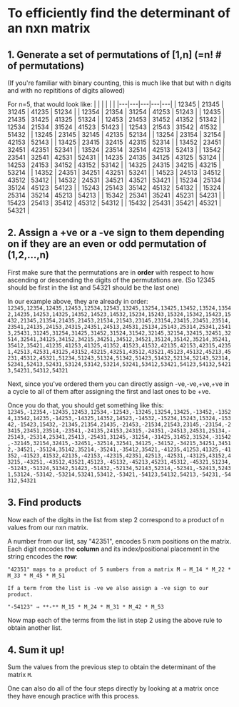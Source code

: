 # To efficiently find the determinant of an nxn matrix

## 1. Generate a set of permutations of [1,n] (=n! # of permutations)
(If you're familiar with binary counting, this is much like that but with n digits and with no repititions of digits allowed)

For n=5, that would look like:
|   |   |   |   |   |
|---|---|---|---|---|
| 12345 | 21345 | 31245 | 41235 | 51234 |
| 12354 | 21354 | 31254 | 41253 | 51243 |
| 12435 | 21435 | 31425 | 41325 | 51324 |
| 12453 | 21453 | 31452 | 41352 | 51342 |
| 12534 | 21534 | 31524 | 41523 | 51423 |
| 12543 | 21543 | 31542 | 41532 | 51432 |
| 13245 | 23145 | 32145 | 42135 | 52134 |
| 13254 | 23154 | 32154 | 42153 | 52143 |
| 13425 | 23415 | 32415 | 42315 | 52314 |
| 13452 | 23451 | 32451 | 42351 | 52341 |
| 13524 | 23514 | 32514 | 42513 | 52413 |
| 13542 | 23541 | 32541 | 42531 | 52431 |
| 14235 | 24135 | 34125 | 43125 | 53124 |
| 14253 | 24153 | 34152 | 43152 | 53142 |
| 14325 | 24315 | 34215 | 43215 | 53214 |
| 14352 | 24351 | 34251 | 43251 | 53241 |
| 14523 | 24513 | 34512 | 43512 | 53412 |
| 14532 | 24531 | 34521 | 43521 | 53421 |
| 15234 | 25134 | 35124 | 45123 | 54123 |
| 15243 | 25143 | 35142 | 45132 | 54132 |
| 15324 | 25314 | 35214 | 45213 | 54213 |
| 15342 | 25341 | 35241 | 45231 | 54231 |
| 15423 | 25413 | 35412 | 45312 | 54312 |
| 15432 | 25431 | 35421 | 45321 | 54321 |

## 2. Assign a +ve or a -ve sign to them depending on if they are an even or odd permutation of (1,2,...,n)
First make sure that the permutations are in **order** with respect to how ascending or descending the digits of the permutations are.
(So 12345 should be first in the list and 54321 should be the last one)

In our example above, they are already in order:
```12345,12354,12435,12453,12534,12543,13245,13254,13425,13452,13524,13542,14235,14253,14325,14352,14523,14532,15234,15243,15324,15342,15423,15432,21345,21354,21435,21453,21534,21543,23145,23154,23415,23451,23514,23541,24135,24153,24315,24351,24513,24531,25134,25143,25314,25341,25413,25431,31245,31254,31425,31452,31524,31542,32145,32154,32415,32451,32514,32541,34125,34152,34215,34251,34512,34521,35124,35142,35214,35241,35412,35421,41235,41253,41325,41352,41523,41532,42135,42153,42315,42351,42513,42531,43125,43152,43215,43251,43512,43521,45123,45132,45213,45231,45312,45321,51234,51243,51324,51342,51423,51432,52134,52143,52314,52341,52413,52431,53124,53142,53214,53241,53412,53421,54123,54132,54213,54231,54312,54321```

Next, since you've ordered them you can directly assign -ve,-ve,+ve,+ve in a cycle to all of them after assigning the first and last ones to be +ve.

Once you do that, you should get something like this:
```12345,-12354,-12435,12453,12534,-12543,-13245,13254,13425,-13452,-13524,13542,14235,-14253,-14325,14352,14523,-14532,-15234,15243,15324,-15342,-15423,15432,-21345,21354,21435,-21453,-21534,21543,23145,-23154,-23415,23451,23514,-23541,-24135,24153,24315,-24351,-24513,24531,25134,-25143,-25314,25341,25413,-25431,31245,-31254,-31425,31452,31524,-31542,-32145,32154,32415,-32451,-32514,32541,34125,-34152,-34215,34251,34512,-34521,-35124,35142,35214,-35241,-35412,35421,-41235,41253,41325,-41352,-41523,41532,42135,-42153,-42315,42351,42513,-42531,-43125,43152,43215,-43251,-43512,43521,45123,-45132,-45213,45231,45312,-45321,51234,-51243,-51324,51342,51423,-51432,-52134,52143,52314,-52341,-52413,52431,53124,-53142,-53214,53241,53412,-53421,-54123,54132,54213,-54231,-54312,54321```

## 3. Find products

Now each of the digits in the list from step 2 correspond to a product of n values from our nxn matrix.

A number from our list, say "42351", encodes 5 nxm positions on the matrix. Each digit encodes the **column** and its index/positional placement in the string encodes the **row**:

```
"42351" maps to a product of 5 numbers from a matrix M ⇒ M_14 * M_22 * M_33 * M_45 * M_51

If a term from the list is -ve we also assign a -ve sign to our product. 

"-54123" ⇒ **-** M_15 * M_24 * M_31 * M_42 * M_53
```

Now map each of the terms from the list in step 2 using the above rule to obtain another list.

## 4. Sum it up!

Sum the values from the previous step to obtain the determinant of the matrix `M`.

One can also do all of the four steps directly by looking at a matrix once they have enough practice with this process.
